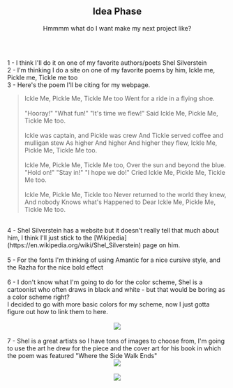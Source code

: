 <center>
<h2> Idea Phase </h2>

Hmmmm what do I want make my next project like?
</center>
<br>
<br>
<p>
  1 - I think I'll do it on one of my favorite authors/poets Shel Silverstein
<br>
  2 - I'm thinking I do a site on one of my favorite poems by him, Ickle me, Pickle me, Tickle me too
<br>
3 - Here's the poem I'll be citing for my webpage.
<br>
<blockquote>
Ickle Me, Pickle Me, Tickle Me too
Went for a ride in a flying shoe.
<br>
<br>
"Hooray!"
"What fun!"
"It's time we flew!"
Said Ickle Me, Pickle Me, Tickle Me too.
<br>
<br>
Ickle was captain, and Pickle was crew
And Tickle served coffee and mulligan stew
As higher
And higher
And higher they flew,
Ickle Me, Pickle Me, Tickle Me too.
<br>
<br>
Ickle Me, Pickle Me, Tickle Me too,
Over the sun and beyond the blue.
"Hold on!"
"Stay in!"
"I hope we do!"
Cried Ickle Me, Pickle Me, Tickle Me too.
<br>
<br>
Ickle Me, Pickle Me, Tickle too
Never returned to the world they knew,
And nobody
Knows what's
Happened to
Dear Ickle Me, Pickle Me, Tickle Me too.
</blockquote>

<br>
4 - Shel Silverstein has a website but it doesn't really tell that much about him, I think I'll just stick to the [Wikipedia](https://en.wikipedia.org/wiki/Shel_Silverstein) page on him.
<br>
<br>
5 - For the fonts I'm thinking of using Amantic for a nice cursive style, and the Razha for the nice bold effect
<br>
<br>
6 - I don't know what I'm going to do for the color scheme, Shel is a cartoonist who often draws in black and white - but that would be boring as a color scheme right?
<br>
I decided to go with more basic colors for my scheme, now I just gotta figure out how to link them to here.
<br>
<br>
<center>
<img src="https://coolors.co/export/png/393d3f-fdfdff-c6c5b9-62929e-546a7b">
</center>
<br>
7 - Shel is a great artists so I have tons of images to choose from, I'm going to use the art he drew for the piece and the cover art for his book in which the poem was featured "Where the Side Walk Ends"
<br>
<center>
<img src="http://cdn8.openculture.com/2012/05/26210747/Ickle-Me-Pickle-Me-Tickle-Me-Too.gif">
<br>
<br>
<img src="https://images-na.ssl-images-amazon.com/images/I/81NpqDKpkXL._SY355_.jpg">
</center>
</p>
